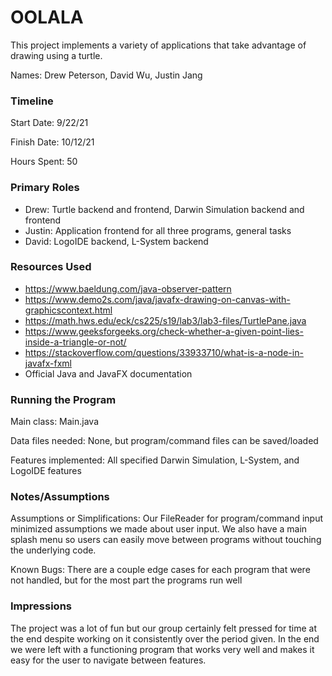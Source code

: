 OOLALA
====

This project implements a variety of applications that take advantage of drawing using a turtle.

Names: Drew Peterson, David Wu, Justin Jang


### Timeline

Start Date: 9/22/21

Finish Date: 10/12/21

Hours Spent: 50

### Primary Roles
* Drew: Turtle backend and frontend, Darwin Simulation backend and frontend
* Justin: Application frontend for all three programs, general tasks
* David: LogoIDE backend, L-System backend

### Resources Used
* https://www.baeldung.com/java-observer-pattern
* https://www.demo2s.com/java/javafx-drawing-on-canvas-with-graphicscontext.html
* https://math.hws.edu/eck/cs225/s19/lab3/lab3-files/TurtlePane.java
* https://www.geeksforgeeks.org/check-whether-a-given-point-lies-inside-a-triangle-or-not/
* https://stackoverflow.com/questions/33933710/what-is-a-node-in-javafx-fxml
* Official Java and JavaFX documentation

### Running the Program

Main class: Main.java

Data files needed: None, but program/command files can be saved/loaded

Features implemented: All specified Darwin Simulation, L-System, and LogoIDE features



### Notes/Assumptions

Assumptions or Simplifications: Our FileReader for program/command input minimized assumptions we made about user input.
We also have a main splash menu so users can easily move between programs without touching the underlying code.

Known Bugs: There are a couple edge cases for each program that were not handled, but for the most part the programs run
well


### Impressions
The project was a lot of fun but our group certainly felt pressed for time at the end despite working on it consistently
over the period given. In the end we were left with a functioning program that works very well and makes it easy for the
user to navigate between features.
